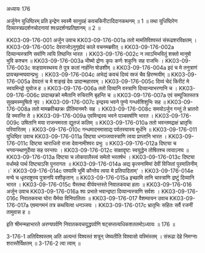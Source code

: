 अध्यायः 176

अर्जुनेन युधिष्ठिरम् प्रति इन्द्रेण स्वस्मै सानुग्रहं कवचकिरीटादिदानकथनम् ॥ 1 ॥ तथा युधिष्ठिरेण दिव्यास्त्रप्रदर्शनचोदनायां श्वःप्रदर्शनप्रतिज्ञानम् ॥ 2 ॥

KK03-09-176-001	अर्जुन उवाच 
KK03-09-176-001a	ततो मामतिविश्वस्तं संरूढशरविक्षतम् ।
KK03-09-176-001c	देवराजोऽनुगृह्येदं काले वचनमब्रवीत् ॥
KK03-09-176-002a	दिव्यान्यस्त्राणि सर्वाणि त्वयि तिष्ठन्ति भारत ।
KK03-09-176-002c	न त्वाऽभिभवितुं शक्तो मानुषो भुवि कश्चन ॥
KK03-09-176-003a	भीष्मो द्रोणः कृपः कर्णः शकुनिः सह राजभिः ।
KK03-09-176-003c	सङ्ग्रामस्थस्य ते पुत्र कलां नार्हन्ति षोडशीम् ॥
KK03-09-176-004a	इदं च मे तनुत्राणं प्रायच्छन्मघवान्प्रभुः ।
KK03-09-176-004c	अभेद्यं कवचं दिव्यं स्रजं चैव हिरण्मयीम् ॥
KK03-09-176-005a	देवदत्तं च मे शङ्खं देवः प्रादान्महारवम् ।
KK03-09-176-005c	दिव्यं चेदं किरीटं मे स्वयमिन्द्रो युयोज ह ॥
KK03-09-176-006a	ततो दिव्यानि वस्त्राणि दिव्यान्याभरणानि च ।
KK03-09-176-006c	प्रादाच्छक्रो ममैतानि रुचिराणि बृहन्ति च ॥
KK03-09-176-007a	एवं सम्पूजितस्तत्र सुखमस्म्युषितो नृप ।
KK03-09-176-007c	इन्द्रस्य भवने पुण्ये गन्धर्वशिशुभिः सह ॥
KK03-09-176-008a	ततो मामब्रवीच्छक्रः प्रीतिमानमरैः सह ।
KK03-09-176-008c	समयोऽर्जुन गन्तुं ते भ्रातरो हि स्मरन्ति ते ॥
KK03-09-176-009a	एवमिन्द्रस्य भवने पञ्चवर्षाणि भारत ।
KK03-09-176-009c	उषितानि मया राजन्स्मरता द्यूतजं कलिम् ॥
KK03-09-176-010a	ततो भवन्तमद्राक्षं भ्रातृभिः परिवारितम् ।
KK03-09-176-010c	गन्धमादनमासाद्य पर्वतस्यास्य मूर्धनि ॥
KK03-09-176-011	युधिष्ठिर उवाच 
KK03-09-176-011a	दिष्ट्या धनञ्जयास्त्राणि त्वया प्राप्तानि भारत ।
KK03-09-176-011c	दिष्ट्या चाराधितो राजा देवानामीश्वरः प्रभुः ॥
KK03-09-176-012a	दिष्ट्या च भगवन्स्थाणुर्देव्या सह परन्तपः ।
KK03-09-176-012c	साक्षाद्दृष्टः स्वयुद्धेन तोषितश्च त्वयाऽनघ ॥
KK03-09-176-013a	दिष्ट्या च लोकपालैस्त्वं समेतो भरतर्षभ ।
KK03-09-176-013c	दिष्ट्या वर्धामहे पार्थ दिष्ट्याऽसि पुनरागतः ॥
KK03-09-176-014a	अद्य कृत्स्नामिमां देवीं विजितां पुरमालिनीम् ।`
KK03-09-176-014c	पश्यामि भूमिं कौन्तेय त्वया मे प्रतिपादिताम्' ।
KK03-09-176-014e	मन्ये च धृतराष्ट्रस्य पुत्रानपि वशीकृतान् ॥
KK03-09-176-015a	इच्छामि तानि चास्त्राणि द्रष्टुं दिव्यानि भारत ।
KK03-09-176-015c	यैस्तथा वीर्यवन्तस्ते निवातकवचा हताः ॥
KK03-09-176-016	अर्जुन उवाच 
KK03-09-176-016a	श्वः प्रभाते भवान्द्रष्टा दिव्यान्यस्त्राणि सर्वशः ।
KK03-09-176-016c	निवातकवचा घोरा यैर्मया विनिपातिताः ॥
KK03-09-176-017	वैशम्पायन उवाच 
KK03-09-176-017a	एवमागमनं तत्र कथयित्वा धनञ्जयः ।
KK03-09-176-017c	भ्रातृभिः सहितः सर्वै रजनीं तामुवास ह ॥

इति श्रीमन्महाभारते अरण्यपर्वणि निवातकवचयुद्धपर्वणि षट्सप्तत्यधिकशततमोऽध्यायः ॥ 176 ॥

3-176-1 अतिविश्वस्तम् अति अत्यन्तं विश्वस्तं शत्रून् जेष्यतीति विश्वासो यस्मिंस्तम् । संरूढा देहे निमग्नाः शरास्तैर्विक्षतम् ॥ 3-176-2 त्वा त्वाम् ॥
